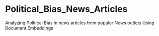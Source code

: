 # Political_Bias_News_Articles
Analyzing Political Bias in news articles from popular News outlets Using Document Embeddings
